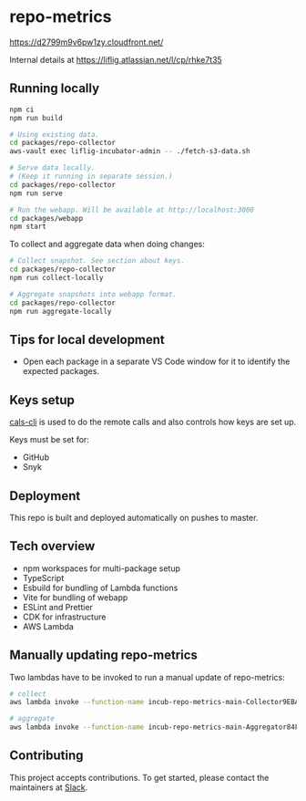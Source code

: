 # repo-metrics

https://d2799m9v6pw1zy.cloudfront.net/

Internal details at https://liflig.atlassian.net/l/cp/rhke7t35

## Running locally

```bash
npm ci
npm run build

# Using existing data.
cd packages/repo-collector
aws-vault exec liflig-incubator-admin -- ./fetch-s3-data.sh

# Serve data locally.
# (Keep it running in separate session.)
cd packages/repo-collector
npm run serve

# Run the webapp. Will be available at http://localhost:3000
cd packages/webapp
npm start
```

To collect and aggregate data when doing changes:

```bash
# Collect snapshot. See section about keys.
cd packages/repo-collector
npm run collect-locally

# Aggregate snapshots into webapp format.
cd packages/repo-collector
npm run aggregate-locally
```

## Tips for local development

- Open each package in a separate VS Code window for it to
  identify the expected packages.

## Keys setup

[cals-cli](https://github.com/capralifecycle/cals-cli) is used to do the remote calls
and also controls how keys are set up.

Keys must be set for:

- GitHub
- Snyk

## Deployment

This repo is built and deployed automatically on pushes to master.

## Tech overview

- npm workspaces for multi-package setup
- TypeScript
- Esbuild for bundling of Lambda functions
- Vite for bundling of webapp
- ESLint and Prettier
- CDK for infrastructure
- AWS Lambda

## Manually updating repo-metrics

Two lambdas have to be invoked to run a manual update of repo-metrics:

```bash
# collect
aws lambda invoke --function-name incub-repo-metrics-main-Collector9EBA7CF5-1PVWAMAFCF1ZJ --log-type Tail outfile-collector.json

# aggregate
aws lambda invoke --function-name incub-repo-metrics-main-Aggregator84F1B3DF-17LMXCOQOEV3X --log-type Tail outfile-aggregator.json
```

## Contributing

This project accepts contributions. To get started, please contact the maintainers at [Slack](https://liflig.slack.com/archives/C02T4KTPYS2).
